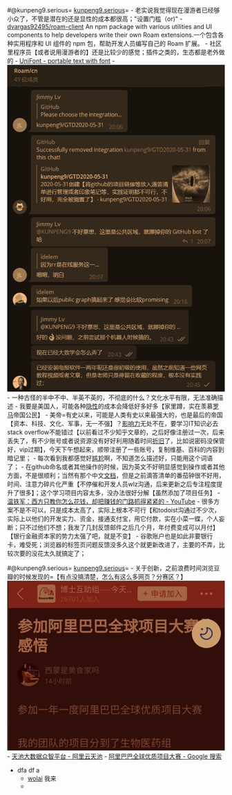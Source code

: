 
#@kunpeng9.serious= [kunpeng9.serious](kunpeng9.serious.md)=
    - 老实说我觉得现在漫游者已经够小众了，不管是潜在的还是显性的成本都很高；"设置门槛（or)"
    - [dvargas92495/roam-client](https://github.com/dvargas92495/roam-client) An npm package with various utilities and UI components to help developers write their own Roam extensions.一个包含各种实用程序和 UI 组件的 npm 包，帮助开发人员编写自己的 Roam 扩展。
    - 社区里程序员【或者说用漫游者的】还是比较少的感觉；插件之类的，生态都是老外做的
    - [UniFont - portable text with font](https://uni-font.now.sh/)
    - ![](../images/qyvcRtIi2S.png?)
    - 一种古怪的半中不中、半英不英的，不彻底的什么？文化水平有限，无法准确描述
    - 我要是美国人，可能各种[隐性](隐性.md)的成本会降低好多好多【家里蹲，实在羡慕[罗马](罗马.md)帝国公民】
    - 美帝=有史以来，可能是人类有史以来最强大的，也是最后的帝国【资本、科技、文化、军事，无一不强】？[影响力](影响力.md)无处不在，要学习IT知识必去stack overflow不能错过【以前看过不少知乎文章的，之后好像注册过一次，后来丢失了，有不少账号或者说资源没有好好利用随着时间[折旧](折旧.md)了，比如说密码没保管好，vip过期】，今天下午想起来，顺带注册了一些账号，复制维基、百科的内容到暗记里；
    - 每次看到我都感觉好[尴尬](尴尬.md)啊，不知道怎么描述好，只能用这个词语了；
    - 在github命名或者其他操作的时候，因为英文不好明显感觉到操作或者其他方面，不是很顺利；当然有那个中文[文档](文档.md)，但是之前滴答清单的番茄钟很不好用，时间、注意力碎片化严重【不停催和开发人员wlz沟通，后来更新之后专注程度提升了很多】；这个学习项目内容太多，没办法很好分解【虽然添加了项目任务】
    - [温铁军：西方只教你怎么花钱，却把赚钱的门路抓得紧紧的 - YouTube](https://www.youtube.com/watch?v=hGJZn_lqfuc)
    - 很多方案不是不可以，只是成本太高了，实际上根本不可行【和todoist沟通过不少次，实际上以他们的开发实力、资金，接通支付宝，用它付款，实在小菜一蝶，个人妄断；只不过他们不想；我发了几封反馈邮件之后几个月，年付费变成可以月付】【银行金融资本家的势力太强了吧，就是不变】
    - 谷歌账户也是如此非要银行卡，难受死；浏览器的标签页问题反馈没多久这个就更新改进了，主要的不弄，比较次要的没花太久就搞定了；

#@kunpeng9.serious= [kunpeng9.serious](kunpeng9.serious.md)=
    - 关于创新，之前浪费时间浏览豆瓣的时候发现的=【有点没搞清楚，怎么有这么多网页？分赛区？】![](../images/IY0ajeXMZo.png?)
    - [天池大数据众智平台 - 阿里云天池](https://tianchi.aliyun.com/)
    - [阿里巴巴全球优质项目大赛 - Google 搜索](https://www.google.com/search?q=%E9%98%BF%E9%87%8C%E5%B7%B4%E5%B7%B4%E5%85%A8%E7%90%83%E4%BC%98%E8%B4%A8%E9%A1%B9%E7%9B%AE%E5%A4%A7%E8%B5%9B)
- dfa df a
    - [wolai](wolai.md) 我来
    - 
